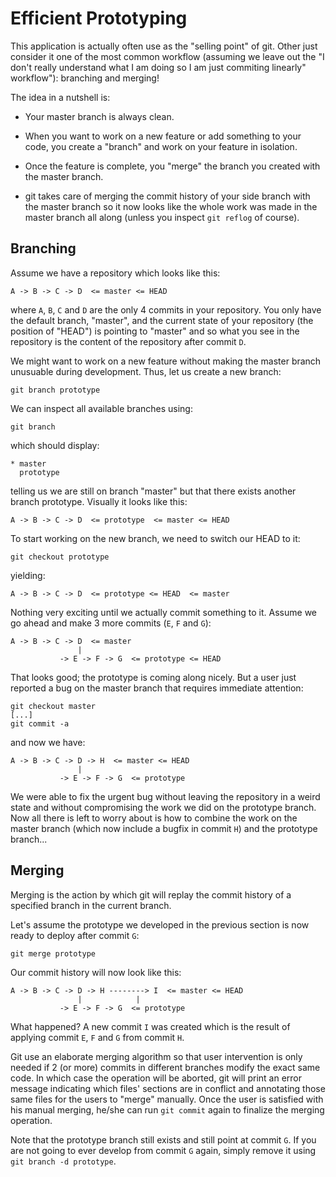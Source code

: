 # Efficient Prototyping

This application is actually often use as the "selling point" of git. Other just
consider it one of the most common workflow (assuming we leave out the "I don't
really understand what I am doing so I am just commiting linearly" workflow"):
branching and merging!

The idea in a nutshell is:

* Your master branch is always clean.

* When you want to work on a new feature or add something to your code, you
  create a "branch" and work on your feature in isolation.

* Once the feature is complete, you "merge" the branch you created with the
  master branch.

* git takes care of merging the commit history of your side branch with the
  master branch so it now looks like the whole work was made in the master
  branch all along (unless you inspect `git reflog` of course).

## Branching

Assume we have a repository which looks like this:

	A -> B -> C -> D  <= master <= HEAD

where `A`, `B`, `C` and `D` are the only 4 commits in your repository. You only
have the default branch, "master", and the current state of your repository (the
position of "HEAD") is pointing to "master" and so what you see in the
repository is the content of the repository after commit `D`.

We might want to work on a new feature without making the master branch
unusuable during development. Thus, let us create a new branch:

	git branch prototype

We can inspect all available branches using:

	git branch

which should display:

	* master
	  prototype

telling us we are still on branch "master" but that there exists another branch
prototype. Visually it looks like this:

	A -> B -> C -> D  <= prototype  <= master <= HEAD

To start working on the new branch, we need to switch our HEAD to it:

	git checkout prototype

yielding:

	A -> B -> C -> D  <= prototype <= HEAD  <= master

Nothing very exciting until we actually commit something to it. Assume we go
ahead and make 3 more commits (`E`, `F` and `G`):

	A -> B -> C -> D  <= master
	               |
		       -> E -> F -> G  <= prototype <= HEAD

That looks good; the prototype is coming along nicely. But a user just reported
a bug on the master branch that requires immediate attention:

	git checkout master
	[...]
	git commit -a

and now we have:

	A -> B -> C -> D -> H  <= master <= HEAD
	               |
		       -> E -> F -> G  <= prototype

We were able to fix the urgent bug without leaving the repository in a weird
state and without compromising the work we did on the prototype branch. Now all
there is left to worry about is how to combine the work on the master branch
(which now include a bugfix in commit `H`) and the prototype branch...

## Merging

Merging is the action by which git will replay the commit history of a specified
branch in the current branch.

Let's assume the prototype we developed in the previous section is now ready to
deploy after commit `G`:

	git merge prototype

Our commit history will now look like this:

	A -> B -> C -> D -> H --------> I  <= master <= HEAD
	               |            |
		       -> E -> F -> G  <= prototype

What happened? A new commit `I` was created which is the result of applying
commit `E`, `F` and `G` from commit `H`.

Git use an elaborate merging algorithm so that user intervention is only needed
if 2 (or more) commits in different branches modify the exact same code. In
which case the operation will be aborted, git will print an error message
indicating which files' sections are in conflict and annotating those same files
for the users to "merge" manually. Once the user is satisfied with his manual
merging, he/she can run `git commit` again to finalize the merging operation.

Note that the prototype branch still exists and still point at commit `G`. If
you are not going to ever develop from commit `G` again, simply remove it using
`git branch -d prototype`.

